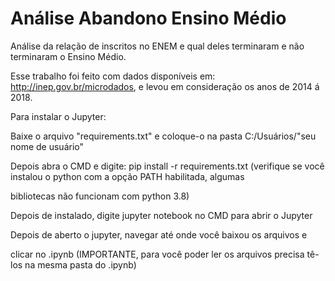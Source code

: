 # Análise Abandono Ensino Médio
Análise da relação de inscritos no ENEM e qual deles terminaram e não terminaram o Ensino Médio.

Esse trabalho foi feito com dados disponíveis em: http://inep.gov.br/microdados, e levou em consideração os anos de 2014 á 2018.


Para instalar o Jupyter:

Baixe o arquivo "requirements.txt" e coloque-o na pasta C:/Usuários/"seu nome de usuário"

Depois abra o CMD e digite: pip install -r requirements.txt (verifique se você instalou o python com a opção PATH habilitada, algumas 

bibliotecas não funcionam com python 3.8)

Depois de instalado, digite jupyter notebook no CMD para abrir o Jupyter

Depois de aberto o jupyter, navegar até onde você baixou os arquivos e 

clicar no .ipynb (IMPORTANTE, para você poder ler os arquivos precisa tê-los na mesma pasta do .ipynb)
